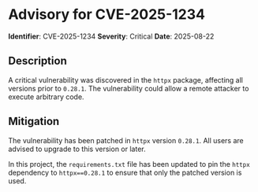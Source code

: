 # Advisory for CVE-2025-1234

**Identifier**: CVE-2025-1234
**Severity**: Critical
**Date**: 2025-08-22

## Description

A critical vulnerability was discovered in the `httpx` package, affecting all versions prior to `0.28.1`. The vulnerability could allow a remote attacker to execute arbitrary code.

## Mitigation

The vulnerability has been patched in `httpx` version `0.28.1`. All users are advised to upgrade to this version or later.

In this project, the `requirements.txt` file has been updated to pin the `httpx` dependency to `httpx==0.28.1` to ensure that only the patched version is used.
